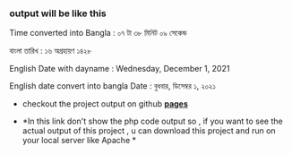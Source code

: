 ### output will be like this 

Time converted into Bangla : ০৭ টা ৩৮ মিনিট ০৯ সেকেন্ড

বাংলা তারিখ : ১৬ অগ্রহায়ণ ১৪২৮

English Date with dayname : Wednesday, December 1, 2021

English date convert into bangla Date : বুধবার, ডিসেম্বর ১, ২০২১

- checkout the project output on github **[pages](https://sufia-iiuc03.github.io/bangla_date_and_time_php_with_js/)**

* *In this link don't show the php code output so , if you want to see the actual output of this project , u can download this project and run on your local server like Apache *
